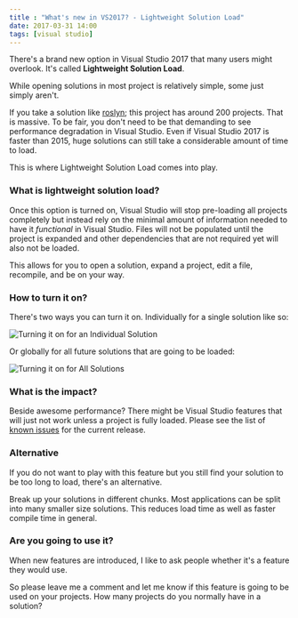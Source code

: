 ```yaml
---
title : "What's new in VS2017? - Lightweight Solution Load"
date: 2017-03-31 14:00
tags: [visual studio]
---
```


There's a brand new option in Visual Studio 2017 that many users might overlook. It's called **Lightweight Solution Load**.

While opening solutions in most project is relatively simple, some just simply aren't.

If you take a solution like [roslyn](https://github.com/dotnet/roslyn); this project has around 200 projects. That is massive. To be fair, you don't need to be that demanding to see performance degradation in Visual Studio. Even if Visual Studio 2017 is faster than 2015, huge solutions can still take a considerable amount of time to load.

This is where Lightweight Solution Load comes into play.

### What is lightweight solution load?

Once this option is turned on, Visual Studio will stop pre-loading all projects completely but instead rely on the minimal amount of information needed to have it *functional* in Visual Studio. Files will not be populated until the project is expanded and other dependencies that are not required yet will also not be loaded.

This allows for you to open a solution, expand a project, edit a file, recompile, and be on your way.

### How to turn it on?

There's two ways you can turn it on. Individually for a single solution like so:

![Turning it on for an Individual Solution](/posts/files/lightweight-solution-load/one-solution.png)

Or globally for all future solutions that are going to be loaded:

![Turning it on for All Solutions](/posts/files/lightweight-solution-load/all-solutions.png)

### What is the impact?

Beside awesome performance? There might be Visual Studio features that will just not work unless a project is fully loaded. Please see the list of [known issues](https://www.visualstudio.com/en-us/news/releasenotes/vs2017-relnotes#KILSL) for the current release.

### Alternative

If you do not want to play with this feature but you still find your solution to be too long to load, there's an alternative.

Break up your solutions in different chunks. Most applications can be split into many smaller size solutions. This reduces load time as well as faster compile time in general.

### Are you going to use it?

When new features are introduced, I like to ask people whether it's a feature they would use.

So please leave me a comment and let me know if this feature is going to be used on your projects. How many projects do you normally have in a solution?
